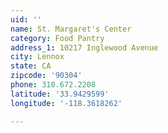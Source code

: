 ```yaml
---
uid: ''
name: St. Margaret's Center
category: Food Pantry
address_1: 10217 Inglewood Avenue
city: Lennox
state: CA
zipcode: '90304'
phone: 310.672.2208
latitude: '33.9429599'
longitude: '-118.3618262'

---
```

